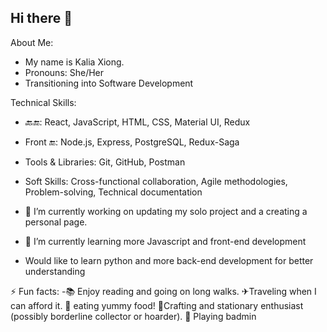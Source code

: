 ## Hi there 👋

<!--
**kodexign/kodexign** is a ✨ _special_ ✨ repository because its `README.md` (this file) appears on your GitHub profile.

Here are some ideas to get you started:

- 🔭 I’m currently working on ...
- 🌱 I’m currently learning ...
- 👯 I’m looking to collaborate on ...
- 🤔 I’m looking for help with ...
- 💬 Ask me about ...
- 📫 How to reach me: ...
- 😄 Pronouns: ...
- ⚡ Fun fact: ...
-->

About Me:
- My name is Kalia Xiong.
- Pronouns: She/Her
- Transitioning into Software Development

Technical Skills:
-  🔙🔚: React, JavaScript, HTML, CSS, Material UI, Redux
-  Front 🔚: Node.js, Express, PostgreSQL, Redux-Saga
- Tools & Libraries: Git, GitHub, Postman
- Soft Skills: Cross-functional collaboration, Agile methodologies, Problem-solving, Technical documentation

-  🔭 I’m currently working on updating my solo project and a creating a personal page.
- 🌱 I’m currently learning more Javascript and front-end development
- Would like to learn python and more back-end development for better understanding
  
⚡ Fun facts: 
-📚 Enjoy reading and going on long walks. 
✈Traveling when I can afford it. 
🍙 eating yummy food! 
🎨Crafting and stationary enthusiast (possibly borderline collector or hoarder).
🏸 Playing badmin
